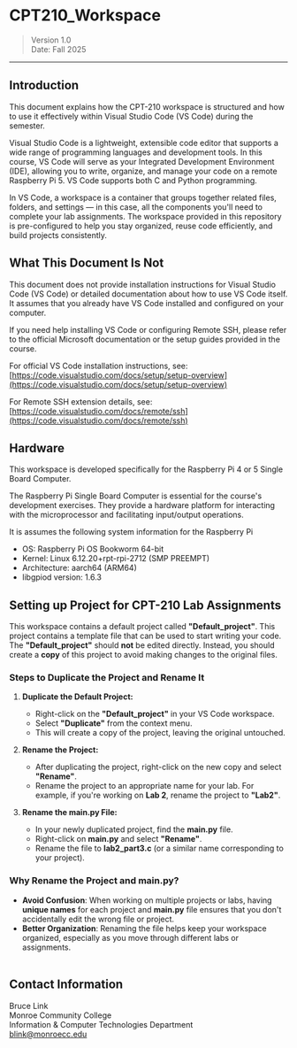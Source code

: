 # CPT210_Workspace
>Version 1.0  
>Date: Fall 2025
---
## Introduction
This document explains how the CPT-210 workspace is structured and how to use it effectively within Visual Studio Code (VS Code) during the semester.

Visual Studio Code is a lightweight, extensible code editor that supports a wide range of programming languages and development tools. In this course, VS Code will serve as your Integrated Development Environment (IDE), allowing you to write, organize, and manage your code on a remote Raspberry Pi 5. VS Code supports both C and Python programming.

In VS Code, a workspace is a container that groups together related files, folders, and settings — in this case, all the components you'll need to complete your lab assignments. The workspace provided in this repository is pre-configured to help you stay organized, reuse code efficiently, and build projects consistently.



## What This Document Is Not

This document does not provide installation instructions for Visual Studio Code (VS Code) or detailed documentation about how to use VS Code itself. It assumes that you already have VS Code installed and configured on your computer.

If you need help installing VS Code or configuring Remote SSH, please refer to the official Microsoft documentation or the setup guides provided in the course.

For official VS Code installation instructions, see:  
[https://code.visualstudio.com/docs/setup/setup-overview](https://code.visualstudio.com/docs/setup/setup-overview)  

For Remote SSH extension details, see:  
[https://code.visualstudio.com/docs/remote/ssh](https://code.visualstudio.com/docs/remote/ssh)

## Hardware
This workspace is developed specifically for the Raspberry Pi 4 or 5 Single Board Computer.

The Raspberry Pi Single Board Computer is essential for the course's development exercises. They provide a hardware platform for interacting with the microprocessor and facilitating input/output operations.

It is assumes the following system information for the Raspberry Pi
- OS: Raspberry Pi OS Bookworm 64-bit
- Kernel: Linux 6.12.20+rpt-rpi-2712 (SMP PREEMPT)
- Architecture: aarch64 (ARM64)
- libgpiod version: 1.6.3


## Setting up Project for CPT-210 Lab Assignments

This workspace contains a default project called **"Default_project"**. This project contains a template file that can be used to start writing your code. The **"Default_project"** should **not** be edited directly. Instead, you should create a **copy** of this project to avoid making changes to the original files.

### Steps to Duplicate the Project and Rename It

1. **Duplicate the Default Project:**
   - Right-click on the **"Default_project"** in your VS Code workspace.
   - Select **"Duplicate"** from the context menu.
   - This will create a copy of the project, leaving the original untouched.

2. **Rename the Project:**
   - After duplicating the project, right-click on the new copy and select **"Rename"**.
   - Rename the project to an appropriate name for your lab. For example, if you're working on **Lab 2**, rename the project to **"Lab2"**.
   
3. **Rename the main.py File:**
   - In your newly duplicated project, find the **main.py** file.
   - Right-click on **main.py** and select **"Rename"**.
   - Rename the file to **lab2_part3.c** (or a similar name corresponding to your project).
   
### Why Rename the Project and main.py?

- **Avoid Confusion**: When working on multiple projects or labs, having **unique names** for each project and **main.py** file ensures that you don't accidentally edit the wrong file or project.
- **Better Organization**: Renaming the file helps keep your workspace organized, especially as you move through different labs or assignments.
<br> </br>

## Contact Information
Bruce Link  
Monroe Community College  
Information & Computer Technologies Department  
blink@monroecc.edu


